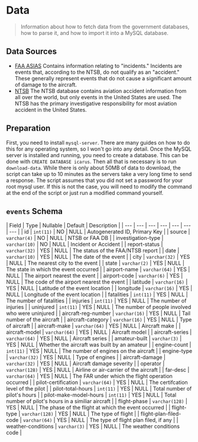 # Data

> Information about how to fetch data from the government databases, how to parse it, and how to import it into a MySQL database.

## Data Sources
- [FAA ASIAS](http://www.asias.faa.gov/pls/apex/f?p=100:12:0::NO:::) Contains information relating to "incidents." Incidents are events that, according to the NTSB, do not qualify as an "accident." These generally represent events that do not cause a significant amount of damage to the aircraft.
- [NTSB](http://www.ntsb.gov/aviationquery/) The NTSB database contains aviation accident information from all over the world, but only events in the United States are used. The NTSB has the primary investigative responsibility for most aviation accident in the United States.

## Preparation
First, you need to install `mysql-server`. There are many guides on how to do this for any operating system, so I won't go into any detail. Once the MySQL server is installed and running, you need to create a database. This can be done with `CREATE DATABASE icarus`. Then all that is necessary is to run `download-data`. While there is only about 50MB of data to download, the script can take up to 10 minutes as the servers take a very long time to send a response. The script assumes that you did not set a password for your root mysql user. If this is not the case, you will need to modify the command at the end of the script or just run a modified command yourself.

## `events` Schema
| Field | Type | Nullable | Default | Description |
| --- | --- | --- | --- | --- | --- | --- |
| id                     | `int(11)`      | NO   | NULL    | Autogenerated ID, Primary Key |
| source                 | `varchar(4)`   | NO   | NULL    | NTSB or FAA DB |
| investigation-type     | `varchar(10)`  | NO   | NULL    | Incident or Accident |
| report-status          | `varchar(32)`  | YES  | NULL    | The status of the FAA/NTSB report |
| date                   | `varchar(10)`  | YES  | NULL    | The date of the event |
| city                   | `varchar(32)`  | YES  | NULL    | The nearest city to the event |
| state                  | `varchar(2)`   | YES  | NULL    | The state in which the event occurred |
| airport-name           | `varchar(64)`  | YES  | NULL    | The airport nearest the event |
| airport-code           | `varchar(6)`   | YES  | NULL    | The code of the airport nearest the event |
| latitude               | `varchar(16)`  | YES  | NULL    | Latitude of the event location |
| longitude              | `varchar(16)`  | YES  | NULL    | Longitude of the event location |
| fatalities             | `int(11)`      | YES  | NULL    | The number of fatalities |
| injuries               | `int(11)`      | YES  | NULL    | The number of injuries |
| uninjured              | `int(11)`      | YES  | NULL    | The number of people involved who were uninjured |
| aircraft-reg-number    | `varchar(16)`  | YES  | NULL    | Tail number of the aircraft |
| aircraft-category      | `varchar(16)`  | YES  | NULL    | Type of aircraft |
| aircraft-make          | `varchar(64)`  | YES  | NULL    | Aircraft make |
| aircraft-model         | `varchar(64)`  | YES  | NULL    | Aircraft model |
| aircraft-series        | `varchar(64)`  | YES  | NULL    | Aircraft series |
| amateur-built          | `varchar(3)`   | YES  | NULL    | Whether the aircraft was built by an amateur |
| engine-count           | `int(11)`      | YES  | NULL    | The number of engines on the aircraft |
| engine-type            | `varchar(32)`  | YES  | NULL    | Type of engines |
| aircraft-damage        | `varchar(32)`  | YES  | NULL    | Aircraft damage severity |
| operator               | `varchar(128)` | YES  | NULL    | Airline or air-carrier of the aircraft |
| far-desc               | `varchar(64)`  | YES  | NULL    | The FAR under which the flight operation occurred |
| pilot-certification    | `varchar(64)`  | YES  | NULL    | The certifcation level of the pilot |
| pilot-total-hours      | `int(11)`      | YES  | NULL    | Total number of pilot's hours |
| pilot-make-model-hours | `int(11)`      | YES  | NULL    | Total number of pilot's hours in a similiar aircraft |
| flight-phase           | `varchar(128)` | YES  | NULL    | The phase of the flight at which the event occurred |
| flight-type            | `varchar(128)` | YES  | NULL    | The type of flight |
| flight-plan-filed-code | `varchar(64)`  | YES  | NULL    | The type of flight plan filed, if any |
| weather-conditions     | `varchar(3)`   | YES  | NULL    | The weather conditions code |

